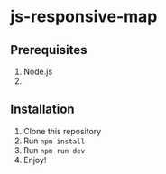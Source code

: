 # js-responsive-map

## Prerequisites
1. Node.js
2. 
## Installation
1. Clone this repository
2. Run ```npm install```
3. Run ```npm run dev```
4. Enjoy!
